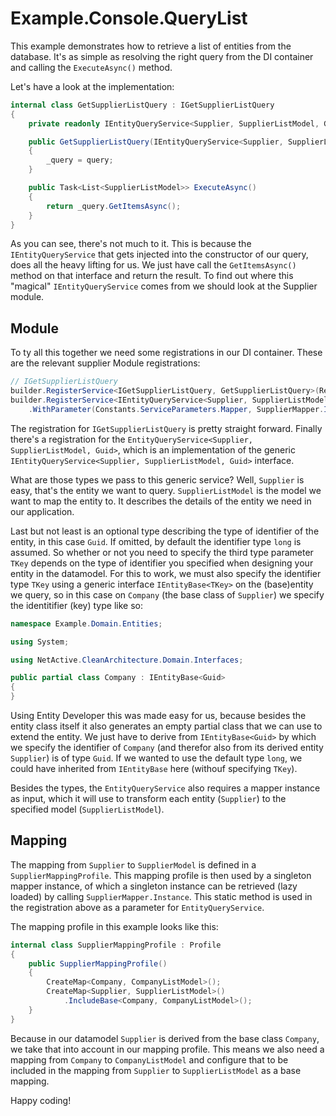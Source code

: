 # Example.Console.QueryList

This example demonstrates how to retrieve a list of entities from the database. 
It's as simple as resolving the right query from the DI container and calling the `ExecuteAsync()` method.

Let's have a look at the implementation:

```csharp
internal class GetSupplierListQuery : IGetSupplierListQuery
{
    private readonly IEntityQueryService<Supplier, SupplierListModel, Guid> _query;

    public GetSupplierListQuery(IEntityQueryService<Supplier, SupplierListModel, Guid> query)
    {
        _query = query;
    }

    public Task<List<SupplierListModel>> ExecuteAsync()
    {
        return _query.GetItemsAsync();
    }
}
```
As you can see, there's not much to it. 
This is because the `IEntityQueryService` that gets injected into the constructor of our query, does all the heavy lifting for us.
We just have call the `GetItemsAsync()` method on that interface and return the result.
To find out where this "magical" `IEntityQueryService` comes from we should look at the Supplier module.

## Module
To ty all this together we need some registrations in our DI container. 
These are the relevant supplier Module registrations:
```csharp
// IGetSupplierListQuery
builder.RegisterService<IGetSupplierListQuery, GetSupplierListQuery>(RegisterSingleInstance);
builder.RegisterService<IEntityQueryService<Supplier, SupplierListModel, Guid>, EntityQueryService<Supplier, SupplierListModel, Guid>>(RegisterSingleInstance)
    .WithParameter(Constants.ServiceParameters.Mapper, SupplierMapper.Instance);
```
The registration for `IGetSupplierListQuery` is pretty straight forward.
Finally there's a registration for the `EntityQueryService<Supplier, SupplierListModel, Guid>`, which is an implementation of the generic `IEntityQueryService<Supplier, SupplierListModel, Guid>` interface.

What are those types we pass to this generic service?
Well, `Supplier` is easy, that's the entity we want to query. `SupplierListModel` is the model we want to map the entity to. It describes the details of the entity we need in our application.

Last but not least is an optional type describing the type of identifier of the entity, in this case `Guid`. 
If omitted, by default the identifier type `long` is assumed. So whether or not you need to specify the third type parameter `TKey` depends on the type of identifier you specified when designing your entity in the datamodel.
For this to work, we must also specify the identifier type `TKey` using a generic interface `IEntityBase<TKey>` on the (base)entity we query, so in this case on `Company` (the base class of `Supplier`) we specify the identitifier (key) type like so:

```csharp
namespace Example.Domain.Entities;

using System;

using NetActive.CleanArchitecture.Domain.Interfaces;

public partial class Company : IEntityBase<Guid>
{
}
```
Using Entity Developer this was made easy for us, because besides the entity class itself it also generates an empty partial class that we can use to extend the entity.
We just have to derive from `IEntityBase<Guid>` by which we specify the identifier of `Company` (and therefor also from its derived entity `Supplier`) is of type `Guid`. 
If we wanted to use the default type `long`, we could have inherited from `IEntityBase` here (withouf specifying `TKey`).

Besides the types, the `EntityQueryService` also requires a mapper instance as input, which it will use to transform each entity (`Supplier`) to the specified model (`SupplierListModel`).

## Mapping
The mapping from `Supplier` to `SupplierModel` is defined in a `SupplierMappingProfile`. 
This mapping profile is then used by a singleton mapper instance, of which a singleton instance can be retrieved (lazy loaded) by calling `SupplierMapper.Instance`. 
This static method is used in the registration above as a parameter for `EntityQueryService`.

The mapping profile in this example looks like this:

```csharp
internal class SupplierMappingProfile : Profile
{
    public SupplierMappingProfile()
    {
        CreateMap<Company, CompanyListModel>();
        CreateMap<Supplier, SupplierListModel>()
            .IncludeBase<Company, CompanyListModel>();
    }
}
```

Because in our datamodel `Supplier` is derived from the base class `Company`, we take that into account in our mapping profile.
This means we also need a mapping from `Company` to `CompanyListModel` and configure that to be included in the mapping from `Supplier` to `SupplierListModel` as a base mapping.

Happy coding!

